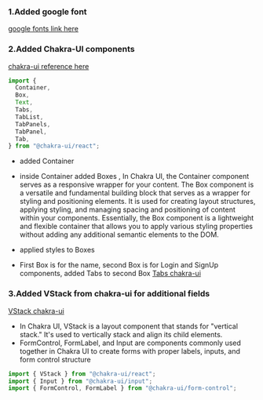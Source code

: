 ### 1.Added google font

[google fonts link here](https://fonts.google.com/specimen/Work+Sans)

### 2.Added Chakra-UI components

[chakra-ui reference here](https://chakra-ui.com/getting-started)

```js
import {
  Container,
  Box,
  Text,
  Tabs,
  TabList,
  TabPanels,
  TabPanel,
  Tab,
} from "@chakra-ui/react";
```

- added Container
- inside Container added Boxes ,
  In Chakra UI, the Container component serves as a responsive wrapper for your content.
  The Box component is a versatile and fundamental building block that serves as a wrapper for styling and positioning elements. It is used for creating layout structures, applying styling, and managing spacing and positioning of content within your components. Essentially, the Box component is a lightweight and flexible container that allows you to apply various styling properties without adding any additional semantic elements to the DOM.

- applied styles to Boxes
- First Box is for the name, second Box is for Login and SignUp components, added Tabs to second Box [Tabs chakra-ui](https://chakra-ui.com/docs/components/tabs/usage)

### 3.Added VStack from chakra-ui for additional fields

[VStack chakra-ui](https://chakra-ui.com/docs/components/stack/usage)

- In Chakra UI, VStack is a layout component that stands for "vertical stack." It's used to vertically stack and align its child elements.
- FormControl, FormLabel, and Input are components commonly used together in Chakra UI to create forms with proper labels, inputs, and form control structure

```js
import { VStack } from "@chakra-ui/react";
import { Input } from "@chakra-ui/input";
import { FormControl, FormLabel } from "@chakra-ui/form-control";
```
